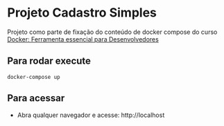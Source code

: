 # Projeto Cadastro Simples
Projeto como parte de fixação do conteúdo de docker compose do curso [Docker: Ferramenta essencial para Desenvolvedores](https://www.udemy.com/curso-docker/)
## Para rodar execute
`docker-compose up`
## Para acessar
- Abra qualquer navegador e acesse: http://localhost